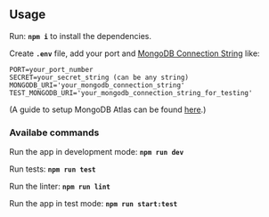 ## Usage 

Run: **`npm i`** to install the dependencies.

Create **`.env`** file, add your port and [MongoDB Connection String](https://www.mongodb.com/cloud/atlas) like:
```
PORT=your_port_number
SECRET=your_secret_string (can be any string)
MONGODB_URI='your_mongodb_connection_string'
TEST_MONGODB_URI='your_mongodb_connection_string_for_testing'
```

(A guide to setup MongoDB Atlas can be found [here](https://fullstackopen.com/en/part3/saving_data_to_mongo_db#mongo-db).)

### Availabe commands

Run the app in development mode: **`npm run dev`**

Run tests: **`npm run test`**

Run the linter: **`npm run lint`**

Run the app in test mode: **`npm run start:test`**